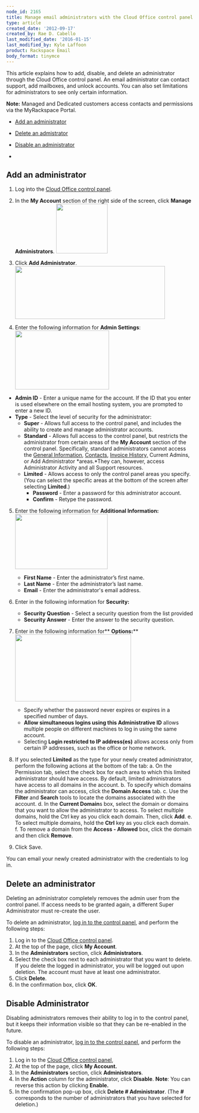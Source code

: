 ```yaml
---
node_id: 2165
title: Manage email administrators with the Cloud Office control panel
type: article
created_date: '2012-09-17'
created_by: Rae D. Cabello
last_modified_date: '2016-01-15'
last_modified_by: Kyle Laffoon
product: Rackspace Email
body_format: tinymce
---
```


This article explains how to add, disable, and delete an administrator
through the Cloud Office control panel. An email administrator can
contact support, add mailboxes, and unlock accounts. You can also set
limitations for administrators to see only certain information.

**Note:** Managed and Dedicated customers access contacts and
permissions via the MyRackspace Portal.

-   [Add an administrator](#add)
-   [Delete an admistrator](#delete)
-   [Disable an administrator](#disable)


-

Add an administrator
--------------------

1.  Log into the [Cloud Office control
    panel](https://cp.rackspace.com/ "Email & Apps Control Panel").
2.  In the **My Account** section of the right side of the screen, click
    **Manage Administrators**.
    <img src="https://8026b2e3760e2433679c-fffceaebb8c6ee053c935e8915a3fbe7.ssl.cf2.rackcdn.com/field/image/Manage%20email%20administrators%20with%20the%20Cloud%20Office%20control%20panel.jpg" width="138" height="133" />
3.  Click **Add Administrator**.
    <img src="https://8026b2e3760e2433679c-fffceaebb8c6ee053c935e8915a3fbe7.ssl.cf2.rackcdn.com/field/image/2_5.png" width="402" height="142" />

4.  Enter the following information for **Admin Settings**:
    <img src="https://8026b2e3760e2433679c-fffceaebb8c6ee053c935e8915a3fbe7.ssl.cf2.rackcdn.com/field/image/3_5.png" width="252" height="158" />

-   **Admin ID** - Enter a unique name for the account. If the ID that
    you enter is used elsewhere on the email hosting system, you are
    prompted to enter a new ID.
-   **Type** - Select the level of security for the administrator:
    -   **Super** - Allows full access to the control panel, and
        includes the ability to create and manage
        administrator accounts.
    -   **Standard** - Allows full access to the control panel, but
        restricts the administrator from certain areas of the **My
        Account** section of the control panel. Specifically, standard
        administrators cannot access the [General
        Information](/how-to/general-information-cloud-office-control-panel), [Contacts](/how-to/manage-company-contacts-in-the-cloud-office-control-panel "Company Contacts"),
        [Invoice
        History,](/how-to/view-invoice-history-cloud-office-control-panel "Invoice History")
        Current Admins, or Add Administrator *areas.*They can, however,
        access Administrator Activity and all Support resources.
    -   **Limited** - Allows access to only the control panel areas
        you specify. (You can select the specific areas at the bottom of
        the screen after selecting **Limited**.)
        -   **Password** - Enter a password for this
            administrator account.
        -   **Confirm** - Retype the password.

5.  Enter the following information for **Additional Information:
    **<img src="https://8026b2e3760e2433679c-fffceaebb8c6ee053c935e8915a3fbe7.ssl.cf2.rackcdn.com/field/image/5_4.png" width="248" height="148" />****
    -   **First Name** - Enter the administrator&rsquo;s first name.
    -   **Last Name** - Enter the administrator&rsquo;s last name.
    -   **Email** - Enter the administrator's email address.


6.  Enter in the following information for **Security:**
    -   **Security Question** - Select a security question from the list
        provided
    -   **Security Answer** - Enter the answer to the security
        question.


7.  Enter in the following information for** **Options:****
    <img src="https://8026b2e3760e2433679c-fffceaebb8c6ee053c935e8915a3fbe7.ssl.cf2.rackcdn.com/field/image/7_0.png" width="311" height="180" />
    -   Specify whether the password never expires or expires in a
        specified number of days.
    -   **Allow simultaneous logins using this Administrative ID**
        allows multiple people on different machines to log in using the
        same account.
    -   Selecting **Login restricted to IP address(es)** allows access
        only from certain IP addresses, such as the office or home
        network.


8.  If you selected **Limited** as the type for your newly created
    administrator, perform the following actions at the bottom of the
    tab:
    a.  On the Permission tab, select the check box for each area to
        which this limited administrator should have access. By default,
        limited administrators have access to all domains in the
        account.
    b.  To specify which domains the administrator can access, click
        the **Domain Access** tab.
    c.  Use the **Filter** and **Search** tools to locate the domains
        associated with the account.
    d.  In the **Current Domain**s box, select the domain or domains
        that you want to allow the administrator to access. To select
        multiple domains, hold the Ctrl key as you click each domain.
        Then, click **Add**.
    e.  To select multiple domains, hold the **Ctrl** key as you click
        each domain.
    f.  To remove a domain from the **Access - Allowed** box, click the
        domain and then click **Remove**.


9.  Click Save.

You can email your newly created administrator with the credentials to
log in.



[]()Delete an administrator
---------------------------

Deleting an administrator completely removes the admin user from the
control panel.  If access needs to be granted again, a different Super
Administrator must re-create the user.

To delete an administrator, [log in to the control
panel](https://cp.rackspace.com/), and perform the following steps:

1.  Log in to the [Cloud Office control
    panel](https://cp.rackspace.com/).
2.  At the top of the page, click **My Account**.
3.  In the **Administrators** section, click **Administrators**.
4.  Select the check box next to each administrator that you want
    to delete. If you delete the logged in administrator, you will be
    logged out upon deletion. The account must have at least
    one administrator.
5.  Click **Delete**.
6.  In the confirmation box, click **OK**.

[]()Disable Administrator
-------------------------

Disabling administrators removes their ability to log in to the control
panel, but it keeps their information visible so that they can be
re-enabled in the future.

To disable an administrator, [log in to the control
panel](https://cp.rackspace.com/), and perform the following steps:

1.  Log in to the [Cloud Office control
    panel](https://cp.rackspace.com/),
2.  At the top of the page, click **My Account.**
3.  In the **Administrators** section, click **Administrators**.
4.  In the **Action** column for the administrator, click
    **Disable**.
    **Note**: You can reverse this action by clicking **Enable.**
5.  In the confirmation pop-up box, click **Delete \# Administrator**.
    (The **\#** corresponds to the number of administrators that you
    have selected for deletion.)



